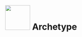 # <img src="https://www.hackthebox.eu/storage/avatars/b39473da3f36b9b5718d6c76eb573a10.png" with="auto" height="80px"> Archetype
